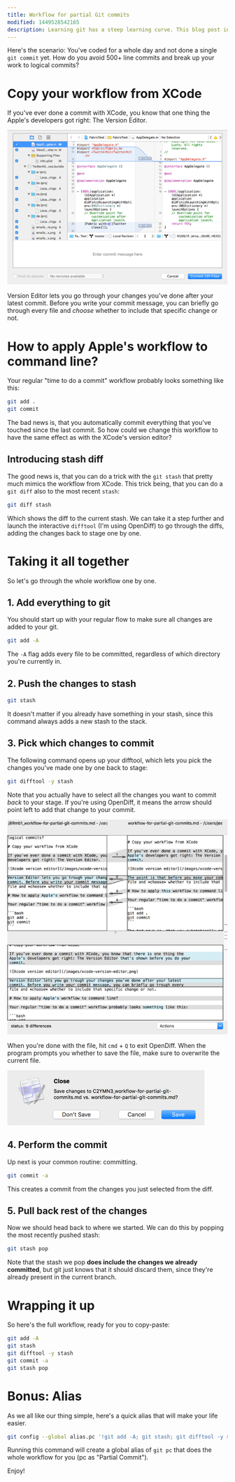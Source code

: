 ```yaml
---
title: Workflow for partial Git commits
modified: 1449528542165
description: Learning git has a steep learning curve. This blog post introduces a workflow to git which helps you to split your commits with a nice, graphical interface. Also includes a nice alias to automate the workflow.
---
```


Here's the scenario: You've coded for a whole day and not done a single `git
commit` yet. How do you avoid 500+ line commits and break up your work to
logical commits?

# Copy your workflow from XCode

If you've ever done a commit with XCode, you know that one thing the Apple's
developers got right: The Version Editor.

<picture>
<source srcset="/images/xcode-version-editor-x2.png" media="(-webkit-min-device-pixel-ratio: 2) and (min-width: 702px)">
<img alt="Xcode version editor" src="/images/xcode-version-editor.png">
</picture>

Version Editor lets you go through your changes you've done after your latest
commit. Before you write your commit message, you can briefly go through every
file and *choose* whether to include that specific change or not.

# How to apply Apple's workflow to command line?

Your regular "time to do a commit" workflow probably looks something like this:

```bash
git add .
git commit
```

The bad news is, that you automatically commit everything that you've touched
since the last commit. So how could we change this workflow to have the same
effect as with the XCode's version editor?

## Introducing stash diff

The good news is, that you can do a trick with the `git stash` that pretty much
mimics the workflow from XCode. This trick being, that you can do a `git diff`
also to the most recent `stash`:

```bash
git diff stash
```

Which shows the diff to the current stash. We can take it a step further and
launch the interactive `difftool` (I'm using OpenDiff) to go through the diffs,
adding the changes back to stage one by one.

# Taking it all together

So let's go through the whole workflow one by one.

## 1. Add everything to git

You should start up with your regular flow to make sure all changes are added to
your git.

```bash
git add -A
```

The `-A` flag adds every file to be committed, regardless of which directory
you're currently in.

## 2. Push the changes to stash

```bash
git stash
```

It doesn't matter if you already have something in your stash, since this
command always adds a new stash to the stack.

## 3. Pick which changes to commit

The following command opens up your difftool, which lets you pick the changes
you've made one by one back to stage:

```bash
git difftool -y stash
```

Note that you actually have to select all the changes you want to commit *back*
to your stage. If you're using OpenDiff, it means the arrow should point left to
add that change to your commit.

<picture>
<source srcset="/images/opendiff-x2.png" media="(-webkit-min-device-pixel-ratio: 2) and (min-width: 702px)">
<img alt="OpenDiff arrow should point left to include it in the commit" src="/images/opendiff.png" width="645">
</picture>

When you're done with the file, hit `cmd` + `Q` to exit OpenDiff. When the
program prompts you whether to save the file, make sure to overwrite the current
file.


<img alt="Say yes to OpenDiff" src="/images/opendiff-confirm.png" width="451">

## 4. Perform the commit

Up next is your common routine: committing.

```bash
git commit -a
```

This creates a commit from the changes you just selected from the diff.

## 5. Pull back rest of the changes

Now we should head back to where we started. We can do this by popping the most
recently pushed stash:

```bash
git stash pop
```

Note that the stash we pop **does include the changes we already committed**,
but git just knows that it should discard them, since they're already present
in the current branch.

# Wrapping it up

So here's the full workflow, ready for you to copy-paste:

```bash
git add -A
git stash
git difftool -y stash
git commit -a
git stash pop
```

# Bonus: Alias

As we all like our thing simple, here's a quick alias that will make your life
easier.

```bash
git config --global alias.pc '!git add -A; git stash; git difftool -y stash; git commit -a; git stash pop;'
```

Running this command will create a global alias of `git pc` that does the whole
workflow for you (pc as "Partial Commit").

Enjoy!
